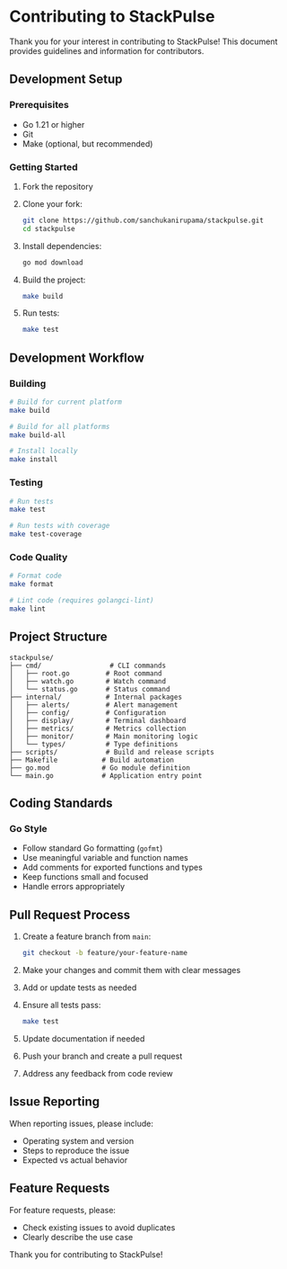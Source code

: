 # Contributing to StackPulse

Thank you for your interest in contributing to StackPulse! This document provides guidelines and information for contributors.

## Development Setup

### Prerequisites

- Go 1.21 or higher
- Git
- Make (optional, but recommended)

### Getting Started

1. Fork the repository
2. Clone your fork:
   ```bash
   git clone https://github.com/sanchukanirupama/stackpulse.git
   cd stackpulse
   ```

3. Install dependencies:
   ```bash
   go mod download
   ```

4. Build the project:
   ```bash
   make build
   ```

5. Run tests:
   ```bash
   make test
   ```

## Development Workflow

### Building

```bash
# Build for current platform
make build

# Build for all platforms
make build-all

# Install locally
make install
```

### Testing

```bash
# Run tests
make test

# Run tests with coverage
make test-coverage
```

### Code Quality

```bash
# Format code
make format

# Lint code (requires golangci-lint)
make lint
```

## Project Structure

```
stackpulse/
├── cmd/                 # CLI commands
│   ├── root.go         # Root command
│   ├── watch.go        # Watch command
│   └── status.go       # Status command
├── internal/           # Internal packages
│   ├── alerts/         # Alert management
│   ├── config/         # Configuration
│   ├── display/        # Terminal dashboard
│   ├── metrics/        # Metrics collection
│   ├── monitor/        # Main monitoring logic
│   └── types/          # Type definitions
├── scripts/            # Build and release scripts
├── Makefile           # Build automation
├── go.mod             # Go module definition
└── main.go            # Application entry point
```

## Coding Standards

### Go Style

- Follow standard Go formatting (`gofmt`)
- Use meaningful variable and function names
- Add comments for exported functions and types
- Keep functions small and focused
- Handle errors appropriately


## Pull Request Process

1. Create a feature branch from `main`:
   ```bash
   git checkout -b feature/your-feature-name
   ```

2. Make your changes and commit them with clear messages

3. Add or update tests as needed

4. Ensure all tests pass:
   ```bash
   make test
   ```

5. Update documentation if needed

6. Push your branch and create a pull request

7. Address any feedback from code review


## Issue Reporting

When reporting issues, please include:
- Operating system and version
- Steps to reproduce the issue
- Expected vs actual behavior

## Feature Requests

For feature requests, please:

- Check existing issues to avoid duplicates
- Clearly describe the use case

Thank you for contributing to StackPulse!